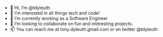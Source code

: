 - 👋 Hi, I’m @tdyleuth
- 👀 I’m interested in all things tech and code!
- 🌱 I’m currently working as a Software Engineer 
- 💞️ I’m looking to collaborate on fun and interesting projects.
- 📫 You can reach me at tony.dyleuth.gmail.com or on twitter @tdyleuth

<!---
tdyleuth/tdyleuth is a ✨ special ✨ repository because its `README.md` (this file) appears on your GitHub profile.
You can click the Preview link to take a look at your changes.
--->
